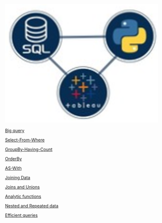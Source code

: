 <img src="https://github.com/J-R-1/J-R-1/blob/main/Python-SQL-Tableau%20Integration/Integration_logo.png" />



<a href="https://www.kaggle.com/jkuser/exercise-getting-started-with-sql-and-bigquery?scriptVersionId=76417541">Big query</a>


<a href="https://www.kaggle.com/jkuser/exercise-select-from-where?scriptVersionId=76409071">Select-From-Where</a>


<a href="https://www.kaggle.com/jkuser/exercise-group-by-having-count?scriptVersionId=76418667">GroupBy-Having-Count</a>


<a href="https://www.kaggle.com/jkuser/exercise-order-by?scriptVersionId=76478437">OrderBy</a>


<a href="https://www.kaggle.com/jkuser/exercise-as-with?scriptVersionId=76482980">AS-With</a>

<a href="https://www.kaggle.com/jkuser/exercise-joining-data?scriptVersionId=76576312">Joining Data</a>


<a href="https://www.kaggle.com/jkuser/exercise-joins-and-unions?scriptVersionId=76850549">Joins and Unions</a>


<a href="https://www.kaggle.com/jkuser/exercise-analytic-functions?scriptVersionId=76688181">Analytic functions</a>


<a href="https://www.kaggle.com/jkuser/exercise-nested-and-repeated-data?scriptVersionId=76788370">Nested and Repeated data</a>


<a href="https://www.kaggle.com/jkuser/exercise-writing-efficient-queries?scriptVersionId=76832920">Efficient queries</a>




